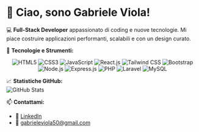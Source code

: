 # 👋 Ciao, sono Gabriele Viola!

💻 **Full-Stack Developer** appassionato di coding e nuove tecnologie. Mi piace costruire applicazioni performanti, scalabili e con un design curato.

🚀 **Tecnologie e Strumenti:**
<p align="center">
  <img src="https://img.shields.io/badge/-HTML5-E34F26?style=flat-square&logo=html5&logoColor=white" alt="HTML5" />
  <img src="https://img.shields.io/badge/-CSS3-1572B6?style=flat-square&logo=css3&logoColor=white" alt="CSS3" />
  <img src="https://img.shields.io/badge/-JavaScript-F7DF1E?style=flat-square&logo=javascript&logoColor=black" alt="JavaScript" />
  <img src="https://img.shields.io/badge/-React.js-61DAFB?style=flat-square&logo=react&logoColor=black" alt="React.js" />
  <img src="https://img.shields.io/badge/-Tailwind%20CSS-06B6D4?style=flat-square&logo=tailwindcss&logoColor=white" alt="Tailwind CSS" />
  <img src="https://img.shields.io/badge/-Bootstrap-7952B3?style=flat-square&logo=bootstrap&logoColor=white" alt="Bootstrap" />
  <img src="https://img.shields.io/badge/-Node.js-339933?style=flat-square&logo=node.js&logoColor=white" alt="Node.js" />
  <img src="https://img.shields.io/badge/-Express.js-000000?style=flat-square&logo=express&logoColor=white" alt="Express.js" />
  <img src="https://img.shields.io/badge/-PHP-777BB4?style=flat-square&logo=php&logoColor=white" alt="PHP" />
  <img src="https://img.shields.io/badge/-Laravel-FF2D20?style=flat-square&logo=laravel&logoColor=white" alt="Laravel" />
  <img src="https://img.shields.io/badge/-MySQL-4479A1?style=flat-square&logo=mysql&logoColor=white" alt="MySQL" />
</p>

📈 **Statistiche GitHub:**  
![GitHub Stats](https://github-readme-stats.vercel.app/api?username=gabriele-viola&show_icons=true&hide_title=true&count_private=true&hide=prs&theme=radical)

📫 **Contattami:**
- 💼 [LinkedIn](https://www.linkedin.com/in/gabriele-viola-733245202)
- 📧 [gabrieleviola50@gmail.com](mailto:gabrieleviola50@gmail.com)


